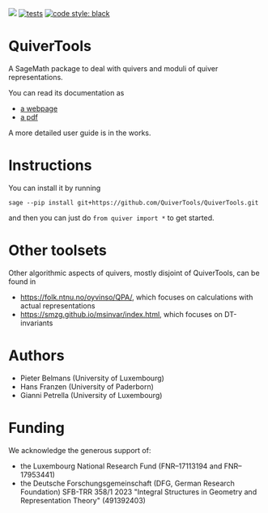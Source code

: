 [![](https://img.shields.io/badge/docs-latest-blue.svg)](https://sage.quiver.tools)
[![tests](https://github.com/quiver-tools/quiver.tools/actions/workflows/tests.yml/badge.svg)](https://github.com/quiver-tools/quiver.tools/actions)
[![code style: black](https://img.shields.io/badge/code%20style-black-000000.svg)](https://github.com/psf/black)

# QuiverTools

A SageMath package to deal with quivers and moduli of quiver representations.

You can read its documentation as

* [a webpage](https://sage.quiver.tools)
* [a pdf](https://sage.quiver.tools/documentation.pdf)

A more detailed user guide is in the works.

# Instructions

You can install it by running

``sage --pip install git+https://github.com/QuiverTools/QuiverTools.git``

and then you can just do `from quiver import *` to get started.

# Other toolsets

Other algorithmic aspects of quivers, mostly disjoint of QuiverTools, can be found in

* https://folk.ntnu.no/oyvinso/QPA/, which focuses on calculations with actual representations
* https://smzg.github.io/msinvar/index.html, which focuses on DT-invariants

# Authors

* Pieter Belmans (University of Luxembourg)
* Hans Franzen (University of Paderborn)
* Gianni Petrella (University of Luxembourg)

# Funding

We acknowledge the generous support of:

* the Luxembourg National Research Fund (FNR–17113194 and FNR–17953441)
* the Deutsche Forschungsgemeinschaft (DFG, German Research Foundation) SFB-TRR 358/1 2023 "Integral Structures in Geometry and Representation Theory" (491392403)
